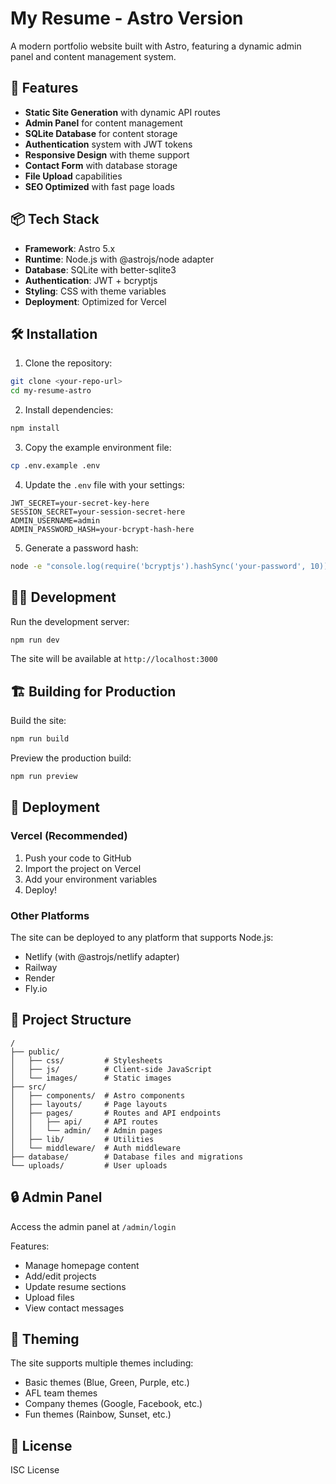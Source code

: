 # My Resume - Astro Version

A modern portfolio website built with Astro, featuring a dynamic admin panel and content management system.

## 🚀 Features

- **Static Site Generation** with dynamic API routes
- **Admin Panel** for content management
- **SQLite Database** for content storage
- **Authentication** system with JWT tokens
- **Responsive Design** with theme support
- **Contact Form** with database storage
- **File Upload** capabilities
- **SEO Optimized** with fast page loads

## 📦 Tech Stack

- **Framework**: Astro 5.x
- **Runtime**: Node.js with @astrojs/node adapter
- **Database**: SQLite with better-sqlite3
- **Authentication**: JWT + bcryptjs
- **Styling**: CSS with theme variables
- **Deployment**: Optimized for Vercel

## 🛠️ Installation

1. Clone the repository:
```bash
git clone <your-repo-url>
cd my-resume-astro
```

2. Install dependencies:
```bash
npm install
```

3. Copy the example environment file:
```bash
cp .env.example .env
```

4. Update the `.env` file with your settings:
```env
JWT_SECRET=your-secret-key-here
SESSION_SECRET=your-session-secret-here
ADMIN_USERNAME=admin
ADMIN_PASSWORD_HASH=your-bcrypt-hash-here
```

5. Generate a password hash:
```bash
node -e "console.log(require('bcryptjs').hashSync('your-password', 10))"
```

## 🏃‍♂️ Development

Run the development server:
```bash
npm run dev
```

The site will be available at `http://localhost:3000`

## 🏗️ Building for Production

Build the site:
```bash
npm run build
```

Preview the production build:
```bash
npm run preview
```

## 🚀 Deployment

### Vercel (Recommended)

1. Push your code to GitHub
2. Import the project on Vercel
3. Add your environment variables
4. Deploy!

### Other Platforms

The site can be deployed to any platform that supports Node.js:
- Netlify (with @astrojs/netlify adapter)
- Railway
- Render
- Fly.io

## 📁 Project Structure

```
/
├── public/
│   ├── css/         # Stylesheets
│   ├── js/          # Client-side JavaScript
│   └── images/      # Static images
├── src/
│   ├── components/  # Astro components
│   ├── layouts/     # Page layouts
│   ├── pages/       # Routes and API endpoints
│   │   ├── api/     # API routes
│   │   └── admin/   # Admin pages
│   ├── lib/         # Utilities
│   └── middleware/  # Auth middleware
├── database/        # Database files and migrations
└── uploads/         # User uploads
```

## 🔒 Admin Panel

Access the admin panel at `/admin/login`

Features:
- Manage homepage content
- Add/edit projects
- Update resume sections
- Upload files
- View contact messages

## 🎨 Theming

The site supports multiple themes including:
- Basic themes (Blue, Green, Purple, etc.)
- AFL team themes
- Company themes (Google, Facebook, etc.)
- Fun themes (Rainbow, Sunset, etc.)

## 📝 License

ISC License
